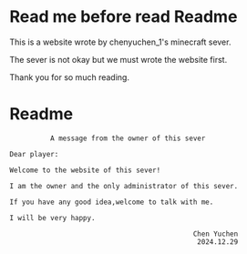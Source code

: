 # Read me before read Readme

This is a website wrote by chenyuchen_1's minecraft sever.

The sever is not okay but we must wrote the website first.

Thank you for so much reading.

# Readme
```
          A message from the owner of this sever

Dear player:

Welcome to the website of this sever!

I am the owner and the only administrator of this sever.

If you have any good idea,welcome to talk with me.

I will be very happy.

                                             Chen Yuchen
                                              2024.12.29
```
